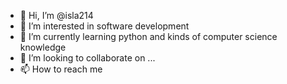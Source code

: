 - 👋 Hi, I’m @isla214
- 👀 I’m interested in software development 
- 🌱 I’m currently learning python and kinds of computer science knowledge 
- 💞️ I’m looking to collaborate on ...
- 📫 How to reach me 

<!---
isla214/isla214 is a ✨ special ✨ repository because its `README.md` (this file) appears on your GitHub profile.
You can click the Preview link to take a look at your changes.
--->

